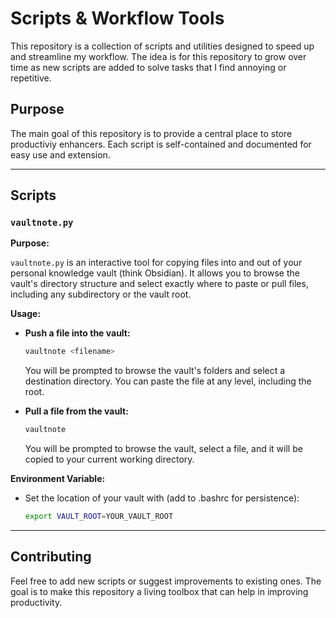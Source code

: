 # Scripts & Workflow Tools

This repository is a collection of scripts and utilities designed to speed up and streamline my workflow. The idea is for this repository to grow over time as new scripts are added to solve tasks that I find annoying or repetitive.

## Purpose

The main goal of this repository is to provide a central place to store productiviy enhancers. Each script is self-contained and documented for easy use and extension.

---

## Scripts

### `vaultnote.py`

**Purpose:**

`vaultnote.py` is an interactive tool for copying files into and out of your personal knowledge vault (think Obsidian). It allows you to browse the vault's directory structure and select exactly where to paste or pull files, including any subdirectory or the vault root.

**Usage:**

- **Push a file into the vault:**
  ```bash
  vaultnote <filename>
  ```
  You will be prompted to browse the vault's folders and select a destination directory. You can paste the file at any level, including the root.

- **Pull a file from the vault:**
  ```bash
  vaultnote
  ```
  You will be prompted to browse the vault, select a file, and it will be copied to your current working directory.

**Environment Variable:**

- Set the location of your vault with (add to .bashrc for persistence):
  ```bash
  export VAULT_ROOT=YOUR_VAULT_ROOT

---

## Contributing

Feel free to add new scripts or suggest improvements to existing ones. The goal is to make this repository a living toolbox that can help in improving productivity.

